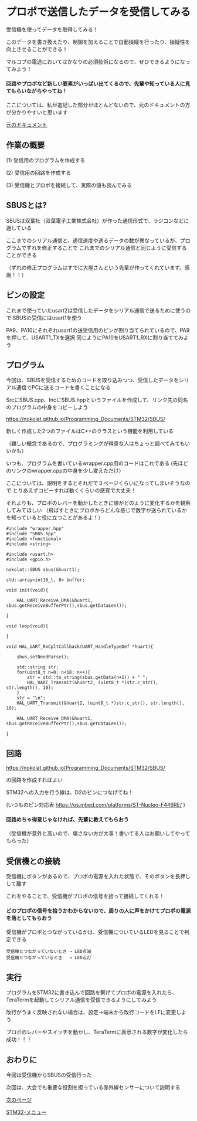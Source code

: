 # プロポで送信したデータを受信してみる

受信機を使ってデータを取得してみる！

このデータを書き換えたり、制御を加えることで自動操縦を行ったり、操縦性を向上させることができる！

マルコプの電送においてはかなりの必須技術になるので、ぜひできるようになってみよう！

#### 回路やプロポなど新しい要素がいっぱい出てくるので、先輩や知っている人に見てもらいながらやってね！

ここについては、私が追記した部分がほとんどないので、元のドキュメントの方が分かりやすいと思います

[元のドキュメント](https://nokolat.github.io/Programming_Documents/STM32/SBUS/)

## 作業の概要

(1) 受信用のプログラムを作成する

(2) 受信用の回路を作成する

(3) 受信機とプロポを接続して、実際の値も読んでみる

## SBUSとは?

SBUSは双葉社（双葉電子工業株式会社）が作った通信形式で、ラジコンなどに適している

ここまでのシリアル通信と、通信速度や送るデータの数が異なっているが、プログラムでずれを修正することで
これまでのシリアル通信と同じように受信することができる

（ずれの修正プログラムはすでに大屋さんという先輩が作ってくれています。感謝！！）

## ピンの設定

これまで使っていたusart2は受信したデータをシリアル通信で送るために使うので
SBUSの受信にはusart1を使う

PA9、PA10にそれぞれusart1の送受信用のピンが割り当てられているので、PA9を押して、USART1_TXを選択
同じようにPA10をUSART1_RXに割り当ててみよう

## プログラム

今回は、SBUSを受信するためのコードを取り込みつつ、受信したデータをシリアル通信でPCに送るコードを書くことになる

SrcにSBUS.cpp、IncにSBUS.hppというファイルを作成して、リンク先の同名のプログラムの中身をコピーしよう

https://nokolat.github.io/Programming_Documents/STM32/SBUS/

新しく作成した2つのファイルはC++のクラスという機能を利用している

（難しい概念であるので、プログラミングが得意な人はちょっと調べてみてもいいかも）

いつも、プログラムを書いているwrapper.cpp用のコードはこれである
(先ほどのリンクのwrapper.cppの中身を少し変えただけ）

ここについては、説明をするとそれだで３ページくらいになってしまいそうなので
とりあえずコピーすれば動くくらいの感覚で大丈夫！

それよりも、プロポのレバーを動かしたときに値がどのように変化するかを観察してみてほしい
（飛ばすときにプロポからどんな感じで数字が送られているかを知っていると役に立つことがあるよ！）

```
#include "wrapper.hpp"
#include "SBUS.hpp"
#include <functional>
#include <string>

#include <usart.h>
#include <gpio.h>

nokolat::SBUS sbus(&huart1);

std::array<int16_t, 8> buffer;

void init(void){

    HAL_UART_Receive_DMA(&huart1, sbus.getReceiveBufferPtr(),sbus.getDataLen());

}

void loop(void){

}

void HAL_UART_RxCpltCallback(UART_HandleTypeDef *huart){

    sbus.setNeedParse();

    std::string str;
    for(uint8_t n=0; n<18; n++){
        str = std::to_string(sbus.getData(n+1)) + " ";
        HAL_UART_Transmit(&huart2, (uint8_t *)str.c_str(), str.length(), 10);
    }
    str = "\n";
    HAL_UART_Transmit(&huart2, (uint8_t *)str.c_str(), str.length(), 10);

    HAL_UART_Receive_DMA(&huart1, sbus.getReceiveBufferPtr(),sbus.getDataLen());

}
```

## 回路

https://nokolat.github.io/Programming_Documents/STM32/SBUS/

の回路を作成すればよい

STM32への入力を行う線は、D2のピンにつなげてね！

(いつものピン対応表 https://os.mbed.com/platforms/ST-Nucleo-F446RE/ )

#### 回路めちゃ得意じゃなければ、先輩に教えてもらおう
（受信機が意外と高いので、壊さない方が大事！書いてる人はお願いしてやってもらった）

## 受信機との接続

受信機にボタンがあるので、プロポの電源を入れた状態で、そのボタンを長押しして離す

これをやることで、受信機がプロポの信号を拾って接続してくれる！

#### どのプロポの信号を拾うかわからないので、周りの人に声をかけてプロポの電源を落としてもらおう

受信機がプロポとつながっているかは、受信機についているLEDを見ることで判定できる
```
受信機とつながっていないとき → LED点滅
受信機とつながっているとき　 → LED点灯
```

## 実行

プログラムをSTM32に書き込んで回路を繋げてプロポの電源を入れたら、TeraTermを起動してシリアル通信を受信できるようにしてみよう

改行がうまく反映されない場合は、設定→端末から改行コードをLFに変更しよう

プロポのレバーやスイッチを動かし、TeraTermに表示される数字が変化したら成功！！！

## おわりに

今回は受信機からSBUSの受信行った

次回は、大会でも重要な役割を担っている赤外線センサーについて説明する

[次のページ](15_赤外線センサー.md)

[STM32-メニュー](index.md)
